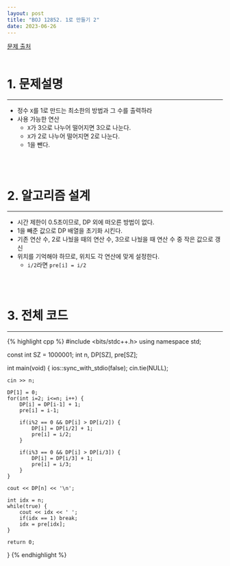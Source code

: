 ```yaml
---
layout: post
title: "BOJ 12852. 1로 만들기 2"
date: 2023-06-26
---
```


[문제 출처](https://www.acmicpc.net/problem/12852) <br/><br/>

# 1. 문제설명
<hr>

- 정수 `X`를 1로 만드는 최소한의 방법과 그 수를 출력하라
- 사용 가능한 연산
  - `X`가 3으로 나누어 떨어지면 3으로 나눈다.
  - `X`가 2로 나누어 떨어지면 2로 나눈다.
  - 1을 뺀다.


<br/><br/>

# 2. 알고리즘 설계
<hr>

- 시간 제한이 0.5초이므로, DP 외에 떠오른 방법이 없다.
- 1을 빼준 값으로 DP 배열을 초기화 시킨다.
- 기존 연산 수, 2로 나눴을 때의 연산 수, 3으로 나눴을 때 연산 수 중 작은 값으로 갱신
- 위치를 기억해야 하므로, 위치도 각 연산에 맞게 설정한다.
  - `i/2`라면 `pre[i] = i/2`


<br/><br/>

# 3. 전체 코드
<hr>

{% highlight cpp %}
#include <bits/stdc++.h>
using namespace std;

const int SZ = 1000001;
int n, DP[SZ], pre[SZ];

int main(void)
{
	ios::sync_with_stdio(false);
	cin.tie(NULL);
	
	cin >> n;
	
	DP[1] = 0;
	for(int i=2; i<=n; i++) {
		DP[i] = DP[i-1] + 1;
		pre[i] = i-1;

		if(i%2 == 0 && DP[i] > DP[i/2]) {
			DP[i] = DP[i/2] + 1;
			pre[i] = i/2;
		}

		if(i%3 == 0 && DP[i] > DP[i/3]) {
			DP[i] = DP[i/3] + 1;
			pre[i] = i/3;
		}
	}

	cout << DP[n] << '\n';
	
	int idx = n;
	while(true) {
		cout << idx << ' ';
		if(idx == 1) break;
		idx = pre[idx];
	}

	return 0;
}
{% endhighlight %}